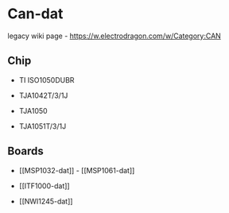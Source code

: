 
# Can-dat 

legacy wiki page - https://w.electrodragon.com/w/Category:CAN


## Chip 

- TI ISO1050DUBR

- TJA1042T/3/1J
- TJA1050
- TJA1051T/3/1J




## Boards 

- [[MSP1032-dat]] - [[MSP1061-dat]]
 
- [[ITF1000-dat]]

- [[NWI1245-dat]]